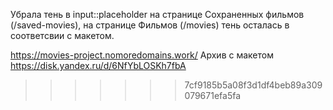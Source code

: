 Убрала тень в input::placeholder на странице Сохраненных фильмов (/saved-movies), на странице Фильмов (/movies) тень осталась в соответсвии с макетом.

https://movies-project.nomoredomains.work/
Архив с макетом https://disk.yandex.ru/d/6NfYbLOSKh7fbA
>>>>>>> 7cf9185b5a08f3d1df4beb89a309079671efa5fa
